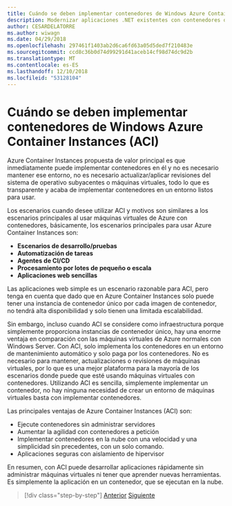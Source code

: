 ```yaml
---
title: Cuándo se deben implementar contenedores de Windows Azure Container Instances (ACI)
description: Modernizar aplicaciones .NET existentes con contenedores de Windows y la nube de Azure | Cuándo se deben implementar contenedores de Windows Azure Container Instances (ACI)
author: CESARDELATORRE
ms.author: wiwagn
ms.date: 04/29/2018
ms.openlocfilehash: 297461f1403ab2d6ca6fd63a05d5ded7f210483e
ms.sourcegitcommit: ccd8c36b0d74d99291d41aceb14cf98d74dc9d2b
ms.translationtype: MT
ms.contentlocale: es-ES
ms.lasthandoff: 12/10/2018
ms.locfileid: "53128104"
---
```

# <a name="when-to-deploy-windows-containers-to-azure-container-instances-aci"></a>Cuándo se deben implementar contenedores de Windows Azure Container Instances (ACI)

Azure Container Instances propuesta de valor principal es que inmediatamente puede implementar contenedores en él y no es necesario mantener ese entorno, no es necesario actualizar/aplicar revisiones del sistema de operativo subyacentes o máquinas virtuales, todo lo que es transparente y acaba de implementar contenedores en un entorno listos para usar.

Los escenarios cuando desee utilizar ACI y motivos son similares a los escenarios principales al usar máquinas virtuales de Azure con contenedores, básicamente, los escenarios principales para usar Azure Container Instances son:

-   **Escenarios de desarrollo/pruebas**
-   **Automatización de tareas**
-   **Agentes de CI/CD**
-   **Procesamiento por lotes de pequeño o escala**
-   **Aplicaciones web sencillas**

Las aplicaciones web simple es un escenario razonable para ACI, pero tenga en cuenta que dado que en Azure Container Instances solo puede tener una instancia de contenedor único por cada imagen de contenedor, no tendrá alta disponibilidad y solo tienen una limitada escalabilidad.

Sin embargo, incluso cuando ACI se considere como infraestructura porque simplemente proporciona instancias de contenedor único, hay una enorme ventaja en comparación con las máquinas virtuales de Azure normales con Windows Server. Con ACI, solo implementa los contenedores en un entorno de mantenimiento automático y solo paga por los contenedores. No es necesario para mantener, actualizaciones o revisiones de máquinas virtuales, por lo que es una mejor plataforma para la mayoría de los escenarios donde puede que esté usando máquinas virtuales con contenedores. Utilizando ACI es sencilla, simplemente implementar un contenedor, no hay ninguna necesidad de crear un entorno de máquinas virtuales basta con implementar contenedores.

Las principales ventajas de Azure Container Instances (ACI) son:

-   Ejecute contenedores sin administrar servidores
-   Aumentar la agilidad con contenedores a petición
-   Implementar contenedores en la nube con una velocidad y una simplicidad sin precedentes, con un solo comando. 
-   Aplicaciones seguras con aislamiento de hipervisor

En resumen, con ACI puede desarrollar aplicaciones rápidamente sin administrar máquinas virtuales ni tener que aprender nuevas herramientas. Es simplemente la aplicación en un contenedor, que se ejecutan en la nube.

>[!div class="step-by-step"]
>[Anterior](when-to-deploy-windows-containers-to-azure-vms-iaas-cloud.md)
>[Siguiente](when-to-deploy-windows-containers-to-service-fabric.md)